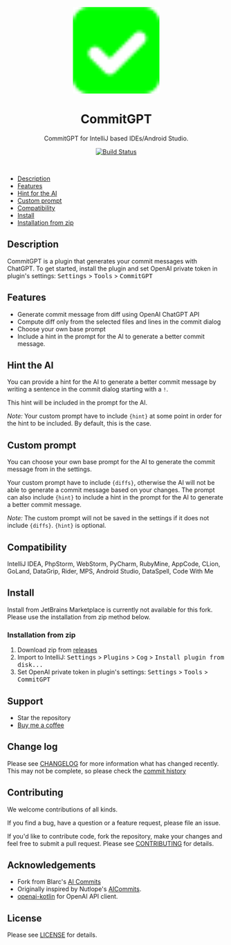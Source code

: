 

<div align="center">
    <a href="https://plugins.jetbrains.com/plugin/21335-ai-commits">
        <img src="./src/main/resources/META-INF/pluginIcon.svg" width="200" height="200" alt="logo"/>
    </a>
</div>
<h1 align="center">CommitGPT</h1>
<p align="center">CommitGPT for IntelliJ based IDEs/Android Studio.</p>

<p align="center">
<a href="https://github.com/Marc-R2/ai-commits-intellij-plugin/actions/workflows/build.yml/badge.svg)](https://github.com/Marc-R2/ai-commits-intellij-plugin/actions/workflows/build.yml"><img alt="Build Status" src="https://img.shields.io/endpoint.svg?url=https%3A%2F%2Factions-badge.atrox.dev%2Fblarc%2Fai-commits-intellij-plugin%2Fbadge%3Fref%3Dmain&style=popout-square" /></a>
<!--
<a href="https://plugins.jetbrains.com/plugin/21335-ai-commits"><img src="https://img.shields.io/jetbrains/plugin/r/stars/21335?style=flat-square"></a>
<a href="https://plugins.jetbrains.com/plugin/21335-ai-commits"><img src="https://img.shields.io/jetbrains/plugin/d/21335-ai-commits.svg?style=flat-square"></a>
<a href="https://plugins.jetbrains.com/plugin/21335-ai-commits"><img src="https://img.shields.io/jetbrains/plugin/v/21335-ai-commits.svg?style=flat-square"></a>
-->
</p>
<br>

- [Description](#description)
- [Features](#features)
- [Hint for the AI](#hint-the-ai)
- [Custom prompt](#custom-prompt)
- [Compatibility](#compatibility)
- [Install](#install)
- [Installation from zip](#installation-from-zip)

[//]: # (- [Demo]&#40;#demo&#41;)

## Description
CommitGPT is a plugin that generates your commit messages with ChatGPT. To get started, 
install the plugin and set OpenAI private token in plugin's settings:
<kbd>Settings</kbd> > <kbd>Tools</kbd> > <kbd>CommitGPT</kbd>

## Features
- Generate commit message from diff using OpenAI ChatGPT API
- Compute diff only from the selected files and lines in the commit dialog
- Choose your own base prompt
- Include a hint in the prompt for the AI to generate a better commit message.

## Hint the AI
You can provide a hint for the AI to generate a better commit message by
writing a sentence in the commit dialog starting with a `!`.

This hint will be included in the prompt for the AI.

*Note:* Your custom prompt have to include `{hint}` at some point in order for the hint to be included.
By default, this is the case.

## Custom prompt
You can choose your own base prompt for the AI to generate the commit message from in the settings.

Your custom prompt have to include `{diffs}`, otherwise the AI will not be able to generate a commit message based on your changes.
The prompt can also include `{hint}` to include a hint in the prompt for the AI to generate a better commit message.

*Note:* The custom prompt will not be saved in the settings if it does not include `{diffs}`.
`{hint}` is optional.

## Compatibility
IntelliJ IDEA, PhpStorm, WebStorm, PyCharm, RubyMine, AppCode, CLion, GoLand, DataGrip, Rider, MPS, Android Studio, DataSpell, Code With Me

## Install

<!--
<a href="https://plugins.jetbrains.com/embeddable/install/21335">
<img src="https://user-images.githubusercontent.com/12044174/123105697-94066100-d46a-11eb-9832-338cdf4e0612.png" width="300"/>
</a>

Or you could install it inside your IDE:

For Windows & Linux: <kbd>File</kbd> > <kbd>Settings</kbd> > <kbd>Plugins</kbd> > <kbd>Marketplace</kbd> > <kbd>Search for "CommitGPT"</kbd> > <kbd>Install Plugin</kbd> > <kbd>Restart IntelliJ IDEA</kbd>

For Mac: <kbd>IntelliJ IDEA</kbd> > <kbd>Preferences</kbd> > <kbd>Plugins</kbd> > <kbd>Marketplace</kbd> > <kbd>Search for "CommitGPT"</kbd> > <kbd>Install Plugin</kbd>  > <kbd>Restart IntelliJ IDEA</kbd>
-->

Install from JetBrains Marketplace is currently not available for this fork.
Please use the installation from zip method below.

### Installation from zip
1. Download zip from [releases](https://github.com/Marc-R2/ai-commits-intellij-plugin/releases)
2. Import to IntelliJ: <kbd>Settings</kbd> > <kbd>Plugins</kbd> > <kbd>Cog</kbd> > <kbd>Install plugin from disk...</kbd>
3. Set OpenAI private token in plugin's settings: <kbd>Settings</kbd> > <kbd>Tools</kbd> > <kbd>CommitGPT</kbd>

[//]: # (## Demo)

[//]: # ()
[//]: # (![demo.gif]&#40;./screenshots/plugin2.gif&#41;)

## Support

* Star the repository
* [Buy me a coffee](https://ko-fi.com/marcr2)
<!--
* [Rate the original plugin](https://plugins.jetbrains.com/plugin/21335-ai-commits)
* [Share the plugin](https://plugins.jetbrains.com/plugin/21335-ai-commits)
-->

## Change log

Please see [CHANGELOG](CHANGELOG.md) for more information what has changed recently.
This may not be complete, so please check the [commit history](https://github.com/Marc-R2/ai-commits-intellij-plugin/commits)

## Contributing

We welcome contributions of all kinds.

If you find a bug, have a question or a feature request, please file an issue.

If you'd like to contribute code, fork the repository, make your changes and feel free to submit a pull request.
Please see [CONTRIBUTING](CONTRIBUTING.md) for details.

## Acknowledgements

- Fork from Blarc's [AI Commits](https://github.com/Blarc/ai-commits-intellij-plugin)
- Originally inspired by Nutlope's [AICommits](https://github.com/Nutlope/aicommits).
- [openai-kotlin](https://github.com/aallam/openai-kotlin) for OpenAI API client.

## License

Please see [LICENSE](LICENSE) for details.
